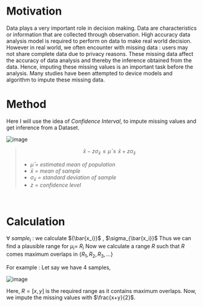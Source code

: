 # Motivation
Data plays a very important role in decision making. Data are characteristics or information that are collected through observation. High accuracy data analysis model is required to perform on data to make real world decision. However in real world, we often encounter with missing data : users may not share complete data due to privacy reasons. These missing data affect the accuracy of data analysis and thereby the inference obtained from the data. Hence, imputing these missing values is an important task before the analysis. Many studies have been attempted to device models and algorithm to impute these missing data.
<br>

# Method
Here I will use the idea of *Confidence Interval*, to impute missing values and get inference from a Dataset.

![image](https://user-images.githubusercontent.com/58760297/127699342-3d9184af-7ab8-4e75-bca4-9fae42d299e5.png)
<br>
> $$\bar{x} - z\sigma_{\bar{x}} \le \bar{\mu} \le \bar{x} + z\sigma_{\bar{x}}$$
>- $\bar{\mu}$ *= estimated mean of population*
>- $\bar{x}$ *= mean of sample*
>- $\sigma_{\bar{x}}$ *= standard deviation of sample*
>- $z$ *= confidence level*

<br>

# Calculation

$\forall$ $sample_i$ : we calculate ${\bar{x_i}}$ , $\sigma_{\bar{x_i}}$
Thus we can find a plausible range for $\mu_i$= $R_i$
Now we calculate a range $R$ such that $R$ comes maximum overlaps in $\{R_1 ,R_2 , R_3 , ...\}$ <br>

For example :
Let say we have 4 samples,

![image](https://user-images.githubusercontent.com/58760297/127728382-da9d005c-a310-42b7-8038-ac859406a650.png) <br>

Here, $R = [x,y]$ is the required range as it contains maximum overlaps. Now, we impute the missing values with $\frac{x+y}{2}$.